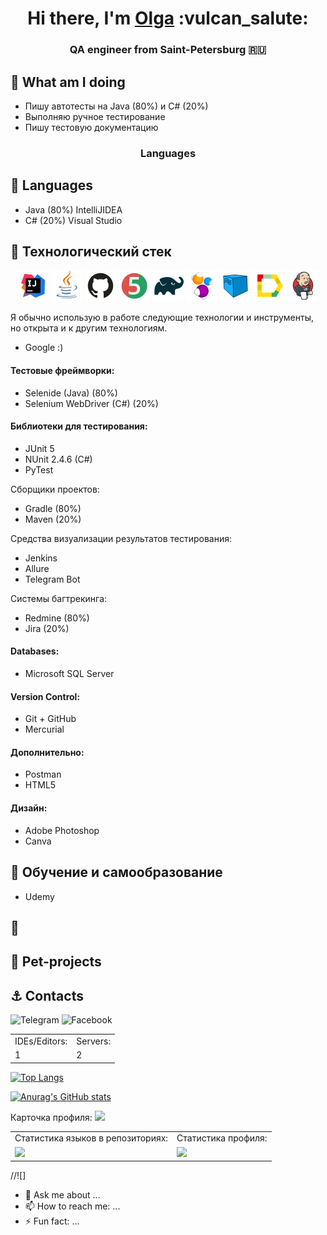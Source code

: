 
<h1 align="center">Hi there, I'm <a href="https://github.com/olgakos" target="_blank">Olga</a> :vulcan_salute:
<h3 align="center">QA engineer from Saint-Petersburg 🇷🇺</h3>

## :watermelon: What am I doing
- Пишу автотесты на Java (80%)  и C# (20%)
- Выполняю ручное тестирование
- Пишу тестовую документацию

<h3 align="center">Languages</h3>
    

## :butterfly: Languages

- Java (80%) IntelliJIDEA
- C# (20%) Visual Studio

## :watermelon: Технологический стек
 
<p align="center">
<a href="https://www.jetbrains.com/idea/"><img src="images/logo/Idea.svg" width="50" height="50"  alt="IDEA"/></a>
<a href="https://www.java.com/"><img src="images/logo/Java.svg" width="50" height="50"  alt="Java"/></a>
<a href="https://github.com/"><img src="images/logo/GitHub.svg" width="50" height="50"  alt="Github"/></a>
<a href="https://junit.org/junit5/"><img src="images/logo/Junit5.svg" width="50" height="50"  alt="JUnit 5"/></a>
<a href="https://gradle.org/"><img src="images/logo/Gradle.svg" width="50" height="50"  alt="Gradle"/></a>
<a href="https://selenide.org/"><img src="images/logo/Selenide.svg" width="50" height="50"  alt="Selenide"/></a>
<a href="https://aerokube.com/selenoid/"><img src="images/logo/Selenoid.svg" width="50" height="50"  alt="Selenoid"/></a>
<a href="https://github.com/allure-framework/allure2"><img src="images/logo/Allure.svg" width="50" height="50"  alt="Allure"/></a>
<a href="https://www.jenkins.io/"><img src="images/logo/Jenkins.svg" width="50" height="50"  alt="Jenkins"/></a>
</p>
  
  
Я обычно использую в работе следующие технологии и инструменты, но открыта и к другим технологиям.

- Google :)

#### Тестовые фреймворки:
- Selenide (Java) (80%) 
- Selenium WebDriver (C#)  (20%)

#### Библиотеки для тестирования:
- JUnit 5
- NUnit 2.4.6 (C#) 
- PyTest

Сборщики проектов:
- Gradle (80%)
- Maven  (20%)

Средства визуализации результатов тестирования: 
- Jenkins
- Allure 
- Telegram Bot

Системы багтрекинга:
- Redmine (80%)
- Jira (20%)

#### Databases:
- Microsoft SQL Server

####  Version Control:
* Git + GitHub
* Mercurial
  
####  Дополнительно:
- Postman
-  HTML5

####  Дизайн: 
- Adobe Photoshop
- Canva


## :butterfly: Обучение и самообразование
* Udemy


## :butterfly: 

  


## :unicorn: Pet-projects

## :anchor: Contacts
  ![Telegram](https://img.shields.io/badge/Telegram-2CA5E0?style=for-the-badge&logo=telegram&logoColor=white)
  ![Facebook](https://img.shields.io/badge/Facebook-%231877F2.svg?style=for-the-badge&logo=Facebook&logoColor=white)

<table>
  <tr>
  <td>IDEs/Editors:</td>
  <td>Servers:</td>
  </tr>
  <tr>
  <td> 1  </td>
  <td> 2 </td>
  </tr></table>

[![Top Langs](https://github-readme-stats.vercel.app/api/top-langs/?username=olgakos&layout=compact)](https://github.com/anuraghazra/github-readme-stats)

[![Anurag's GitHub stats](https://github-readme-stats.vercel.app/api?username=olgakos)](https://github.com/anuraghazra/github-readme-stats)

Карточка профиля: 
![](https://github-profile-summary-cards.vercel.app/api/cards/profile-details?username=olgakos&theme=solarized_dark)

<table>
  <tr>
  <td>Статистика языков в репозиториях:</td>
  <td>Статистика профиля:</td>
  </tr>
  <tr>
  <td><img src="https://github-profile-summary-cards.vercel.app/api/cards/repos-per-language?username=olgakos&theme=solarized_dark"></td>
  <td><img src="https://github-profile-summary-cards.vercel.app/api/cards/stats?username=olgakos&theme=solarized_dark">    
  </td>
  </tr></table>

//![]
  
  - 💬 Ask me about ...
- 📫 How to reach me: ...
- ⚡ Fun fact: ...
<!--
- ⚡ Fun fact: ...
-->
